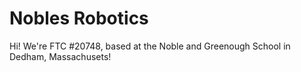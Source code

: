 # Nobles Robotics

Hi! We're FTC #20748, based at the Noble and Greenough School in Dedham, Massachusets!
